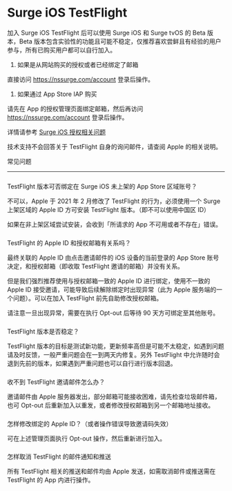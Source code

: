 Surge iOS TestFlight
====================

加入 Surge iOS TestFlight 后可以使用 Surge iOS 和 Surge tvOS 的 Beta 版本，Beta 版本包含实验性的功能且可能不稳定，仅推荐喜欢尝鲜且有经验的用户参与，所有已购买用户都可以自行加入。

1.  如果是从网站购买的授权或者已经绑定了邮箱
    

直接访问 https://nssurge.com/account 登录后操作。

1.  如果通过 App Store IAP 购买
    

请先在 App 的授权管理页面绑定邮箱，然后再访问 https://nssurge.com/account 登录后操作。

详情请参考 [Surge iOS 授权相关问题](/surge-knowledge-base/v/zh/license/ios-faq)

技术支持不会回答关于 TestFlight 自身的询问邮件，请查阅 Apple 的相关说明。

[](#chang-jian-wen-ti)

常见问题


--------------------------------

### 

[](#testflight-ban-ben-ke-fou-bang-ding-zai-surge-ios-wei-shang-jia-de-app-store-qu-yu-zhang-hao)

TestFlight 版本可否绑定在 Surge iOS 未上架的 App Store 区域账号？

不可以，Apple 于 2021 年 2 月修改了 TestFlight 的行为，必须使用一个 Surge 上架区域的 Apple ID 方可安装 TestFlight 版本。（即不可以使用中国区 ID）

如果在非上架区域尝试安装，会收到「所请求的 App 不可用或者不存在」错误。

### 

[](#testflight-de-apple-id-he-shou-quan-you-xiang-you-guan-xi-ma)

TestFlight 的 Apple ID 和授权邮箱有关系吗？

最终关联的 Apple ID 由点击邀请邮件的 iOS 设备的当前登录的 App Store 账号决定，和授权邮箱（即收取 TestFlight 邀请的邮箱）并没有关系。

但是我们强烈推荐使用与授权邮箱一致的 Apple ID 进行绑定，使用不一致的 Apple ID 接受邀请，可能导致后续解除绑定时出现异常（此为 Apple 服务端的一个问题）。可以在加入 TestFlight 前先自助修改授权邮箱。

请注意一旦出现异常，需要在执行 Opt-out 后等待 90 天方可绑定至其他账号。

### 

[](#testflight-ban-ben-shi-fou-wen-ding)

TestFlight 版本是否稳定？

TestFlight 版本的目标是测试新功能，更新频率高但是可能不太稳定，如遇到问题请及时反馈，一般严重问题会在一到两天内修复。另外 TestFlight 中允许随时会退到先前的版本，如果遇到严重问题也可以自行进行版本回退。

### 

[](#shou-bu-dao-testflight-yao-qing-you-jian-zen-me-ban)

收不到 TestFlight 邀请邮件怎么办？

邀请邮件由 Apple 服务器发出，部分邮箱可能接收困难，请先检查垃圾邮件箱，也可 Opt-out 后重新加入以重发，或者修改授权邮箱到另一个邮箱地址接收。

### 

[](#zen-yang-xiu-gai-bang-ding-de-apple-id-huo-zhe-cao-zuo-cuo-wu-dao-zhi-yao-qing-ma-shi-xiao)

怎样修改绑定的 Apple ID？（或者操作错误导致邀请码失效）

可在上述管理页面执行 Opt-out 操作，然后重新进行加入。

### 

[](#zen-yang-qu-xiao-testflight-de-you-jian-tong-zhi-he-tui-song)

怎样取消 TestFlight 的邮件通知和推送

所有 TestFlight 相关的推送和邮件均由 Apple 发送，如需取消邮件或推送需在 TestFlight 的 App 内进行操作。